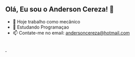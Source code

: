 ## Olá, Eu sou o Anderson Cereza! 👋


- 🔭 Hoje trabalho como mecânico
- 🌱 Estudando Programaçao 
- 📫 Contate-me no email: andersoncereza@hotmail.com

##

<div>
  <a href="https://www.linkedin.com/feed/?trk=guest_homepage-basic_nav-header-signin"> <img src="https://img.shields.io/badge/LinkedIn-0077B5?style=for-the-badge&logo=linkedin&logoColor=white" alt="" srcset=""> </a>
  <a href="https://www.instagram.com/ocereza/"> <img src="https://img.shields.io/badge/Instagram-E4405F?style=for-the-badge&logo=instagram&logoColor=white" alt="" srcset=""> </a>
</div>

